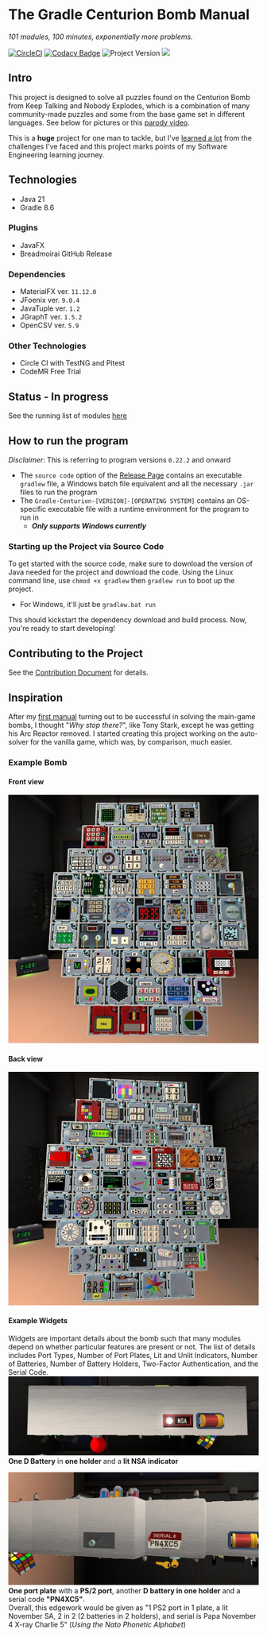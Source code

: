 # The Gradle Centurion Bomb Manual
*101 modules, 100 minutes, exponentially more problems.*

[![CircleCI](https://circleci.com/gh/Ultraviolet-Ninja/GradleCenturion/tree/main.svg?style=shield)](https://circleci.com/gh/Ultraviolet-Ninja/GradleCenturion/tree/main)
[![Codacy Badge](https://app.codacy.com/project/badge/Grade/b4b8571475d543a2afc720f5f96ae2cf)](https://www.codacy.com/gh/Ultraviolet-Ninja/GradleCenturion/dashboard?utm_source=github.com&amp;utm_medium=referral&amp;utm_content=Ultraviolet-Ninja/GradleCenturion&amp;utm_campaign=Badge_Grade)
![Project Version](https://img.shields.io/badge/version-0.23.3-blueviolet)
<a href="https://openjdk.java.net/projects/jdk/21/">
  <img src="https://badgen.net/badge/Java%20Version/21/5382a1"/>
</a>

## Intro
This project is designed to solve all puzzles found on the Centurion Bomb from Keep Talking and Nobody Explodes, which
is a combination of many community-made puzzles and some from the base game set in different languages. See below
for pictures or this [parody video](https://www.youtube.com/watch?v=krRPQQz524I).<br>

This is a **huge** project for one man to tackle, but I've [learned a lot](Learned.md) from the challenges I've faced
and this project marks points of my Software Engineering learning journey.

## Technologies
- Java 21
- Gradle 8.6

### Plugins
- JavaFX
- Breadmoirai GitHub Release

### Dependencies
- MaterialFX ver. `11.12.0`
- JFoenix ver. `9.0.4`
- JavaTuple ver. `1.2`
- JGraphT ver. `1.5.2`
- OpenCSV ver. `5.9`

### Other Technologies
- Circle CI with TestNG and Pitest
- CodeMR Free Trial

## Status - In progress
See the running list of modules [here](Progress.md)

## How to run the program
*Disclaimer*: This is referring to program versions `0.22.2` and onward
- The `source code` option of the [Release Page](https://github.com/Ultraviolet-Ninja/GradleCenturion/releases) contains an executable `gradlew` file,
a Windows batch file equivalent and all the necessary `.jar` files to run the program
- The `Gradle-Centurion-[VERSION]-[OPERATING SYSTEM]` contains an OS-specific executable file with a runtime 
environment for the program to run in
  - ***Only supports Windows currently***

### Starting up the Project via Source Code
To get started with the source code, make sure to download the version of Java needed for the project and download the code.
Using the Linux command line, use `chmod +x gradlew` then `gradlew run` to boot up the project.
- For Windows, it'll just be `gradlew.bat run`

This should kickstart the dependency download and build process. Now, you're ready to start developing!

## Contributing to the Project

See the [Contribution Document](CONTRIBUTING.md) for details.

## Inspiration

After my [first manual](https://github.com/Ultraviolet-Ninja/KTANE_Java_Bomb_Manual) turning out to be successful in solving the main-game bombs, I thought "*Why stop there?*", like Tony Stark, except he was getting his Arc Reactor removed.
I started creating this project working on the auto-solver for the vanilla game, which was, by comparison, much easier. 

### Example Bomb

#### Front view
![Front](markdown/Front.jpg)

#### Back view
![Back](markdown/Back.jpg)

#### Example Widgets
Widgets are important details about the bomb such that many modules depend on whether particular features are present or
not. The list of details includes Port Types, Number of Port Plates, Lit and Unlit Indicators, Number of Batteries,
Number of Battery Holders, Two-Factor Authentication, and the Serial Code.
![WidgetOne](markdown/Widget1.jpg)
**One D Battery** in **one holder** and a **lit NSA indicator**

![WidgetTwo](markdown/Widget2.jpg)
**One port plate** with a **PS/2 port**, another **D battery in one holder** and a serial code **"PN4XC5"**.<br>
Overall, this edgework would be given as "1 PS2 port in 1 plate, a lit November SA, 2 in 2 (2 batteries in 2 holders),
and serial is Papa November 4 X-ray Charlie 5" (_Using the Nato Phonetic Alphabet_)
